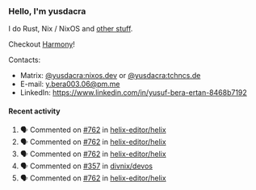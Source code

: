 ### Hello, I'm yusdacra

I do Rust, Nix / NixOS and [other stuff](https://yusdacra.gitlab.io/about).

Checkout [Harmony](https://github.com/harmony-development)!

Contacts:
- Matrix: [@yusdacra:nixos.dev](https://matrix.to/#/@yusdacra:nixos.dev) or [@yusdacra:tchncs.de](https://matrix.to/#/@yusdacra:tchncs.de)
- E-mail: y.bera003.06@pm.me
- LinkedIn: https://www.linkedin.com/in/yusuf-bera-ertan-8468b7192

#### Recent activity

<!--START_SECTION:activity-->
1. 🗣 Commented on [#762](https://github.com/helix-editor/helix/issues/762) in [helix-editor/helix](https://github.com/helix-editor/helix)
2. 🗣 Commented on [#762](https://github.com/helix-editor/helix/issues/762) in [helix-editor/helix](https://github.com/helix-editor/helix)
3. 🗣 Commented on [#762](https://github.com/helix-editor/helix/issues/762) in [helix-editor/helix](https://github.com/helix-editor/helix)
4. 🗣 Commented on [#357](https://github.com/divnix/devos/issues/357) in [divnix/devos](https://github.com/divnix/devos)
5. 🗣 Commented on [#762](https://github.com/helix-editor/helix/issues/762) in [helix-editor/helix](https://github.com/helix-editor/helix)
<!--END_SECTION:activity-->
